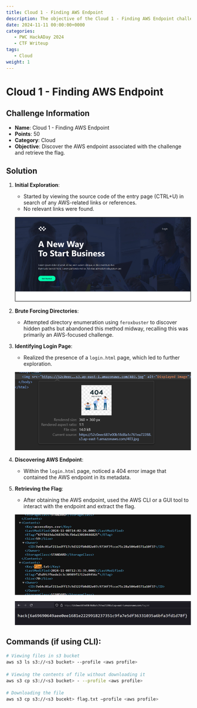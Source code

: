 ```yaml
---
title: Cloud 1 - Finding AWS Endpoint
description: The objective of the Cloud 1 - Finding AWS Endpoint challenge is to discover the AWS endpoint associated with the challenge and retrieve the flag.
date: 2024-11-11 00:00:00+0000
categories:
   - PWC HackADay 2024
   - CTF Writeup
tags:
   - Cloud
weight: 1     
---
```

# Cloud 1 - Finding AWS Endpoint

## Challenge Information
- **Name**: Cloud 1 - Finding AWS Endpoint
- **Points**: 50
- **Category**: Cloud
- **Objective**: Discover the AWS endpoint associated with the challenge and retrieve the flag.

## Solution

1. **Initial Exploration**:
   - Started by viewing the source code of the entry page (CTRL+U) in search of any AWS-related links or references.
   - No relevant links were found.

   ![No Links Found](image.png)

2. **Brute Forcing Directories**:
   - Attempted directory enumeration using `feroxbuster` to discover hidden paths but abandoned this method midway, recalling this was primarily an AWS-focused challenge.

3. **Identifying Login Page**:
   - Realized the presence of a `login.html` page, which led to further exploration.


   ![Found Login Page](image-1.png)

4. **Discovering AWS Endpoint**:
   - Within the `login.html` page, noticed a 404 error image that contained the AWS endpoint in its metadata.

5. **Retrieving the Flag**:
   - After obtaining the AWS endpoint, used the AWS CLI or a GUI tool to interact with the endpoint and extract the flag.


   ![Found Flag](image-2.png)


   ![Flag](image-3.png)

## Commands (if using CLI):
```bash
# Viewing files in s3 bucket
aws s3 ls s3://<s3 bucket> --profile <aws profile>

# Viewing the contents of file without downloading it
aws s3 cp s3://<s3 bucket> - --profile <aws profile>

# Downloading the file
aws s3 cp s3://<s3 bucekt> flag.txt –profile <aws profile>
```
